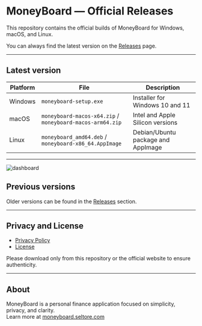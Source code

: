 # MoneyBoard — Official Releases

This repository contains the official builds of MoneyBoard for Windows, macOS, and Linux.

You can always find the latest version on the [Releases](https://github.com/RafaCMur/moneyboard-releases/releases/latest) page.

---

## Latest version

| Platform | File | Description |
|-----------|------|-------------|
| Windows | `moneyboard-setup.exe` | Installer for Windows 10 and 11 |
| macOS | `moneyboard-macos-x64.zip` / `moneyboard-macos-arm64.zip` | Intel and Apple Silicon versions |
| Linux | `moneyboard_amd64.deb` / `moneyboard-x86_64.AppImage` | Debian/Ubuntu package and AppImage |

---

![dashboard](https://github.com/user-attachments/assets/d09f5fbe-082d-4f03-a91f-ba2717b128f1)


## Previous versions

Older versions can be found in the [Releases](https://github.com/RafaCMur/moneyboard-releases/releases) section.  

---

## Privacy and License

- [Privacy Policy](https://moneyboard.seltore.com/privacy)  
- [License](https://moneyboard.seltore.com/license)

Please download only from this repository or the official website to ensure authenticity.

---

## About

MoneyBoard is a personal finance application focused on simplicity, privacy, and clarity.  
Learn more at [moneyboard.seltore.com](https://moneyboard.seltore.com)
